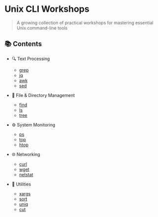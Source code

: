 # Unix CLI Workshops

> A growing collection of practical workshops for mastering essential Unix command-line tools

## 📚 Contents

- 🔍 Text Processing
  - [grep](./grep)
  - [jq](./jq)
  - [awk](./awk)
  - [sed](./sed)

- 📂 File & Directory Management
  - [find](./find)
  - [ls](./ls)
  - [tree](./tree)

- ⚙️ System Monitoring
  - [ps](./ps)
  - [top](./top)
  - [htop](./htop)

- 🌐 Networking
  - [curl](./curl)
  - [wget](./wget)
  - [netstat](./netstat)

- 📝 Utilities
  - [xargs](./xargs)
  - [sort](./sort)
  - [uniq](./uniq)
  - [cut](./cut)
